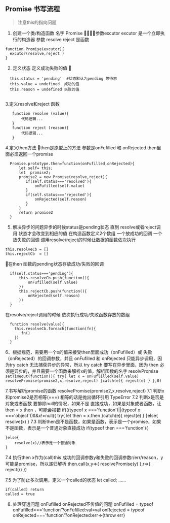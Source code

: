 ## Promise 书写流程 
>注意this的指向问题 
1. 创建一个类/构造函数   名字 Promise 参数excutor   excutor 是一个立即执行的构造器 参数 resolve reject  是函数  
```
function Promise(excutor){
  excutor(resolve,reject )
}
```
2. 定义状态 定义成功失败的值   
``` 
  this.status = 'pending'  #状态默认为pending 等待态 
  this.value = undefined  成功的值
  this.reason = undefined 失败的值 
  
```
3.定义resolve和reject 函数 
```
   function resolve (value){
       代码逻辑...
   }
   function reject (reason){
       代码逻辑...
   }
```
4.定义then方法 then是原型上的方法  参数是onFufilled 和 onRejected  then里面必须返回一个promise  
```
  Promise.prototype.then=function(onFufilled,onRejected){
      let self= this;
      let  promise2;
      promise2 = new Promise(resolve,reject){
         if(self.status==='resolved'){
             onFufilled(self.value)
         }
         if(self.status==='rejected'){
             onRejected(self.reason)
         }
      }
      return promise2 
  }
```
5. 解决异步的问题异步的时候status是pending状态 直到 resolve或者reject调用 状态才会改变到相应的值 
在构造函数定义2个数组 一个放成功的回调 一个放失败的回调  调用resolve/reject的时候让数据的函数依次执行 
```
this.resolveCb = []
this.rejectCb  = []
```
在then 函数的pending状态存放成功/失败的回调
```
  if(self.status==='pending'){
      this.resolveCb.push(function(){
          onFufilled(self.value)
      })
      this.rejectCb.push(function(){
          onRejected(self.reason)
      })
  }
```
在resolve/reject调用的时候 依次执行成功/失败函数存放的数组
```
  function resolve(value){
    this.resolveCb.foreach(function(fn){
       fn()
    })
  }
```
6、根据规范，需要用一个x的值来接受then里面成功（onFufilled）或 失败（onRejected）的回调参数，并且 onFufilled 和 onRejected 只能异步调用，因为try catch 无法捕获异步的异常，所以 try catch 要写在异步里面，因为 then 必须是异步的，并且需要一个函数来解析x的值，解析函数的名字 resolvPromise
    ```
    setTimeout(function(){
        try{
            let x = onFuflilled(self.value)
            resolvePromise(promise2,x,resolve,reject)
        }catch(e){
            reject(e)
        }
    },0)
    ```
    

7.书写解析promise的函数  resolvePromise(promise2,x,resolve,reject)
7.1  判断x和promise2是否相等(===)  相等的话是抛出循环引用  TypeError
7.2  判断x是否是对象或者函数  要排除null的情况，如果不是 直接成功，如果是对象或者函数，让then = x.then ，可能会报错
    if(((typeof x ==='function')||(typeof x ==='object'))&&x!=null){
        try{
            let then = x.then
        }catch(e){
            reject(e)
        }
    }else{
        resolve(x)
    }
7.3  判断then是不是函数，如果是函数，表示是一个promise，如果不是函数，表示是一个普通对象直接成功
    if(typeof then ==='function'){

    }else{
        resolve(x)//表示是一个普通对象
    }
7.4  执行then x作为(call)this  成功的回调参数y和失败的回调参数r/err/reason，y可能是promise，所以递归解析
    then.call(x,y=>{
        resolvePromise(y)
    },r=>{
        reject(r)
    })

7.5 为了防止多次调用，定义一个called的状态
    let called;      ......
    
    if(called) return
    called = true

8.  处理穿透问题 onFufilled  onRejected不传值的问题
    onFufilled = typeof onFufilled==='function'?onFufilled:val=val
    onRejected = typeof onRejected==='function'?onRejected:err=>{throw err}